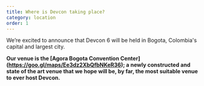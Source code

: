 ```yaml
---
title: Where is Devcon taking place?
category: location
order: 1
---
```


We’re excited to announce that Devcon 6 will be held in Bogota, Colombia's capital and largest city.

**Our venue is the \[Agora Bogota Convention Center] (<https://goo.gl/maps/Ee3dz2XbQfbNKeR36>); a newly constructed and state of the art venue that we hope will be, by far, the most suitable venue to ever host Devcon.**
